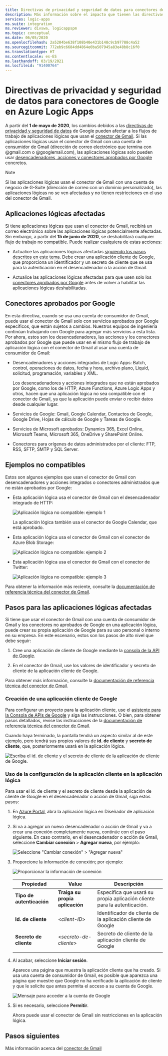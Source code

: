 ```yaml
---
title: Directivas de privacidad y seguridad de datos para conectores de Google
description: Más información sobre el impacto que tienen las directivas de privacidad y seguridad de Google en los conectores de Google, como Gmail, en Azure Logic Apps
services: logic-apps
ms.suite: integration
ms.reviewer: divswa, logicappspm
ms.topic: conceptual
ms.date: 06/05/2020
ms.openlocfilehash: 2a5204be638f108b40e431b148c9cb97788c4a52
ms.sourcegitcommit: 772eb9c6684dd4864e0ba507945a83e48b8c16f0
ms.translationtype: HT
ms.contentlocale: es-ES
ms.lasthandoff: 03/19/2021
ms.locfileid: "91400764"
---
```

# <a name="data-security-and-privacy-policies-for-google-connectors-in-azure-logic-apps"></a>Directivas de privacidad y seguridad de datos para conectores de Google en Azure Logic Apps

A partir del **1 de mayo de 2020**, los cambios debidos a las [directivas de privacidad y seguridad de datos](https://www.blog.google/technology/safety-security/project-strobe/) de Google pueden afectar a los flujos de trabajo de aplicaciones lógicas que usan el [conector de Gmail](/connectors/gmail/). Si las aplicaciones lógicas usan el conector de Gmail con una cuenta de consumidor de Gmail (dirección de correo electrónico que termina con @gmail.com o @googlemail.com), las aplicaciones lógicas solo pueden usar [desencadenadores, acciones y conectores aprobados por Google](#approved-connectors) concretos.

> [!NOTE]
> Si las aplicaciones lógicas usan el conector de Gmail con una cuenta de negocio de G-Suite (dirección de correo con un dominio personalizado), las aplicaciones lógicas no se ven afectadas y no tienen restricciones en el uso del conector de Gmail.

## <a name="affected-logic-apps"></a>Aplicaciones lógicas afectadas

Si tiene aplicaciones lógicas que usan el conector de Gmail, recibirá un correo electrónico sobre las aplicaciones lógicas potencialmente afectadas. Sin embargo, a partir del **15 de junio de 2020**, se deshabilitará cualquier flujo de trabajo no compatible. Puede realizar cualquiera de estas acciones:

* Actualice las aplicaciones lógicas afectadas [siguiendo los pasos descritos en este tema](#update-affected-workflows). Debe crear una aplicación cliente de Google, que proporciona un identificador y un secreto de cliente que se usa para la autenticación en el desencadenador o la acción de Gmail.

* Actualice las aplicaciones lógicas afectadas para que usen solo los [conectores aprobados por Google](#approved-connectors) antes de volver a habilitar las aplicaciones lógicas deshabilitadas.

<a name="approved-connectors"></a>

## <a name="google-approved-connectors"></a>Conectores aprobados por Google

En esta directiva, cuando se usa una cuenta de consumidor de Gmail, puede usar el conector de Gmail solo con servicios aprobados por Google específicos, que están sujetos a cambios. Nuestros equipos de ingeniería continúan trabajando con Google para agregar más servicios a esta lista. Por ahora, estos son los desencadenadores, las acciones y los conectores aprobados por Google que puede usar en el mismo flujo de trabajo de aplicación lógica con el conector de Gmail al usar una cuenta de consumidor de Gmail:

* Desencadenadores y acciones integrados de Logic Apps: Batch, control, operaciones de datos, fecha y hora, archivo plano, Liquid, solicitud, programación, variables y XML.

  Los desencadenadores y acciones integrados que no están aprobados por Google, como los de HTTP, Azure Functions, Azure Logic Apps y otros, hacen que una aplicación lógica no sea compatible con el conector de Gmail, ya que la aplicación puede enviar o recibir datos desde cualquier lugar.

* Servicios de Google: Gmail, Google Calendar, Contactos de Google, Google Drive, Hojas de cálculo de Google y Tareas de Google.

* Servicios de Microsoft aprobados: Dynamics 365, Excel Online, Microsoft Teams, Microsoft 365, OneDrive y SharePoint Online.

* Conectores para orígenes de datos administrados por el cliente: FTP, RSS, SFTP, SMTP y SQL Server.

## <a name="non-compliant-examples"></a>Ejemplos no compatibles

Estos son algunos ejemplos que usan el conector de Gmail con desencadenadores y acciones integrados o conectores administrados que no están aprobados por Google:

* Esta aplicación lógica usa el conector de Gmail con el desencadenador integrado de HTTP:

  ![Aplicación lógica no compatible: ejemplo 1](./media/connectors-google-data-security-privacy-policy/not-compliant-logic-app-1.png)
  
  La aplicación lógica también usa el conector de Google Calendar, que está aprobado.

* Esta aplicación lógica usa el conector de Gmail con el conector de Azure Blob Storage:

  ![Aplicación lógica no compatible: ejemplo 2](./media/connectors-google-data-security-privacy-policy/not-compliant-logic-app-2.png)

* Esta aplicación lógica usa el conector de Gmail con el conector de Twitter:

  ![Aplicación lógica no compatible: ejemplo 3](./media/connectors-google-data-security-privacy-policy/not-compliant-logic-app-3.png)

Para obtener la información más reciente, consulte la [documentación de referencia técnica del conector de Gmail](/connectors/gmail/).

<a name="update-affected-workflows"></a>

## <a name="steps-for-affected-logic-apps"></a>Pasos para las aplicaciones lógicas afectadas

Si tiene que usar el conector de Gmail con una cuenta de consumidor de Gmail y los conectores no aprobados de Google en una aplicación lógica, puede crear su propia aplicación de Google para su uso personal o interno en su empresa. En este escenario, estos son los pasos de alto nivel que debe seguir:

1. Cree una aplicación de cliente de Google mediante la [consola de la API de Google](https://console.developers.google.com).

1. En el conector de Gmail, use los valores de identificador y secreto de cliente de la aplicación cliente de Google.

Para obtener más información, consulte la [documentación de referencia técnica del conector de Gmail](/connectors/gmail/#authentication-and-bring-your-own-application).

### <a name="create-google-client-app"></a>Creación de una aplicación cliente de Google

Para configurar un proyecto para la aplicación cliente, use el [asistente para la Consola de APIs de Google](https://console.developers.google.com/start/api?id=gmail&credential=client_key) y siga las instrucciones. O bien, para obtener pasos detallados, revise las instrucciones de la [documentación de referencia técnica del conector de Gmail](/connectors/gmail/#authentication-and-bring-your-own-application).

Cuando haya terminado, la pantalla tendrá un aspecto similar al de este ejemplo, pero tendrá sus propios valores de **id. de cliente** y **secreto de cliente**, que, posteriormente usará en la aplicación lógica.

![Escriba el id. de cliente y el secreto de cliente de la aplicación de cliente de Google.](./media/connectors-google-data-security-privacy-policy/google-api-console.png)

### <a name="use-client-app-settings-in-logic-app"></a>Uso de la configuración de la aplicación cliente en la aplicación lógica

Para usar el id. de cliente y el secreto de cliente desde la aplicación de cliente de Google en el desencadenador o acción de Gmail, siga estos pasos:

1. En [Azure Portal](https://portal.azure.com), abra la aplicación lógica en Diseñador de aplicación lógica.

1. Si va a agregar un nuevo desencadenador o acción de Gmail y va a crear una conexión completamente nueva, continúe con el paso siguiente. En caso contrario, en el desencadenador o acción de Gmail, seleccione **Cambiar conexión** > **Agregar nueva**, por ejemplo:

   ![Seleccione "Cambiar conexión" > "Agregar nueva"](./media/connectors-google-data-security-privacy-policy/change-gmail-connection.png)

1. Proporcione la información de conexión; por ejemplo:

   ![Proporcionar la información de conexión](./media/connectors-google-data-security-privacy-policy/authentication-type-bring-your-own.png)

   | Propiedad | Value | Descripción |
   |----------|-------|-------------|
   | **Tipo de autenticación** | **Traiga su propia aplicación** | Especifica que usará su propia aplicación cliente para la autenticación. |
   | **Id. de cliente** | <*client-ID*> | Identificador de cliente de la aplicación cliente de Google |
   | **Secreto de cliente** | <*secreto-de-cliente*> | Secreto de cliente de la aplicación cliente de Google |
   ||||

1. Al acabar, seleccione **Iniciar sesión**.

   Aparece una página que muestra la aplicación cliente que ha creado. Si usa una cuenta de consumidor de Gmail, es posible que aparezca una página que muestre que Google no ha verificado la aplicación de cliente y que le solicite que antes permita el acceso a su cuenta de Google.

   ![Mensaje para acceder a la cuenta de Google](./media/connectors-google-data-security-privacy-policy/allow-access-authorized-domain.png)

1. Si es necesario, seleccione **Permitir**.

   Ahora puede usar el conector de Gmail sin restricciones en la aplicación lógica.

## <a name="next-steps"></a>Pasos siguientes

Más información acerca del [conector de Gmail](/connectors/gmail/)


